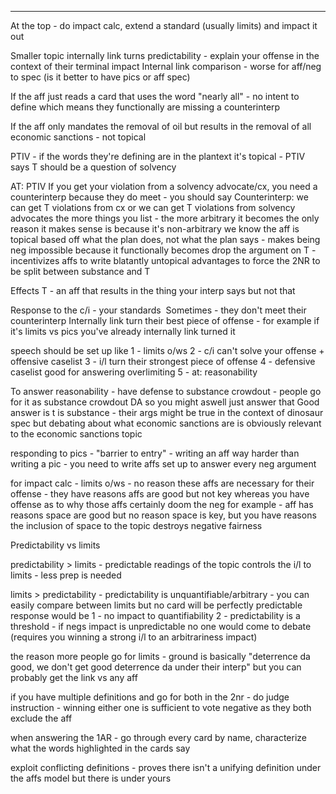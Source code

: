 

----

At the top - do impact calc, extend a standard (usually limits) and impact it out 

Smaller topic internally link turns predictability - explain your offense in the context of their terminal impact
Internal link comparison - worse for aff/neg to spec (is it better to have pics or aff spec)

If the aff just reads a card that uses the word "nearly all" - no intent to define which means they functionally are missing a counterinterp

If the aff only mandates the removal of oil but results in the removal of all economic sanctions - not topical

PTIV - if the words they're defining are in the plantext it's topical - PTIV says T should be a question of solvency

AT: PTIV
If you get your violation from a solvency advocate/cx, you need a counterinterp because they do meet - you should say
Counterinterp: we can get T violations from cx or we can get T violations from solvency advocates
the more things you list - the more arbitrary it becomes
the only reason it makes sense is because it's non-arbitrary
we know the aff is topical based off what the plan does, not what the plan says - makes being neg impossible because it functionally becomes drop the argument on T - incentivizes affs to write blatantly untopical advantages to force the 2NR to be split between substance and T

Effects T - an aff that results in the thing your interp says but not that 

Response to the c/i - your standards 
Sometimes - they don't meet their counterinterp
Internally link turn their best piece of offense - for example if it's limits vs pics you've already internally link turned it

speech should be set up like
1 - limits o/ws
2 - c/i can't solve your offense + offensive caselist
3 - i/l turn their strongest piece of offense
4 - defensive caselist good for answering overlimiting
5 - at: reasonability

To answer reasonability - have defense to substance crowdout - people go for it as substance crowdout DA so you might aswell just answer that
Good answer is t is substance - their args might be true in the context of dinosaur spec but debating about what economic sanctions are is obviously relevant to the economic sanctions topic

responding to pics - "barrier to entry" - writing an aff way harder than writing a pic - you need to write affs set up to answer every neg argument

for impact calc - 
limits o/ws - no reason these affs are necessary for their offense - they have reasons affs are good but not key whereas you have offense as to why those affs certainly doom the neg
for example - aff has reasons space are good but no reason space is key, but you have reasons the inclusion of space to the topic destroys negative fairness


Predictability vs limits

predictability > limits - predictable readings of the topic controls the i/l to limits - less prep is needed

limits > predictability - predictability is unquantifiable/arbitrary - you can easily compare between limits but no card will be perfectly predictable
response would be 
1 - no impact to quantifiability
2 - predictability is a threshold - if negs impact is unpredictable no one would come to debate (requires you winning a strong i/l to an arbitrariness impact)


the reason more people go for limits - ground is basically "deterrence da good, we don't get good deterrence da under their interp" but you can probably get the link vs any aff

if you have multiple definitions and go for both in the 2nr - do judge instruction - winning either one is sufficient to vote negative as they both exclude the aff 

when answering the 1AR - go through every card by name, characterize what the words highlighted in the cards say

exploit conflicting definitions - proves there isn't a unifying definition under the affs model but there is under yours